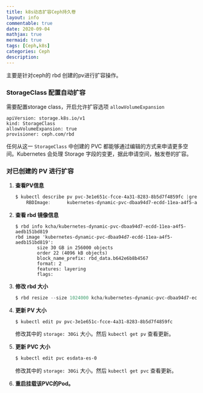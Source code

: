 ```yaml
---
title: k8s动态扩容Ceph持久卷 
layout: info
commentable: true
date: 2020-09-04
mathjax: true
mermaid: true
tags: [Ceph,k8s]
categories: Ceph
description: 
---
```


主要是针对ceph的 rbd 创建的pv进行扩容操作。

### StorageClass 配置自动扩容

需要配置storage class，开启允许扩容选项 `allowVolumeExpansion`

```
apiVersion: storage.k8s.io/v1
kind: StorageClass
allowVolumeExpansion: true
provisioner: ceph.com/rbd
```

任何从这一 `StorageClass` 中创建的 PVC 都能够通过编辑的方式来申请更多空间。Kubernetes 会处理 Storage 字段的变更，据此申请空间，触发卷的扩容。

<!--more-->

### 对已创建的 PV 进行扩容

1. **查看PV信息**

   ```powershell
   $ kubectl describe pv pvc-3e1e651c-fcce-4a31-8283-8b5d7f4859fc |grep Image
       RBDImage:      kubernetes-dynamic-pvc-dbaa94d7-ecdd-11ea-a4f5-aedb151bd819
   ```

2. **查看 rbd 镜像信息**

   ```shell
   $ rbd info kcha/kubernetes-dynamic-pvc-dbaa94d7-ecdd-11ea-a4f5-aedb151bd819
   rbd image 'kubernetes-dynamic-pvc-dbaa94d7-ecdd-11ea-a4f5-aedb151bd819':
           size 30 GB in 256000 objects
           order 22 (4096 kB objects)
           block_name_prefix: rbd_data.b642e6b8b4567
           format: 2
           features: layering
           flags:
   ```

3. **修改 rbd 大小**

   ```powershell
   $ rbd resize --size 1024000 kcha/kubernetes-dynamic-pvc-dbaa94d7-ecdd-11ea-a4f5-aedb151bd819
   ```

4. **更新 PV 大小**

   ```
   $ kubectl edit pv pvc-3e1e651c-fcce-4a31-8283-8b5d7f4859fc
   ```
   修改其中的 `storage: 30Gi` 大小。然后 `kubectl get pv` 查看更新。

5. **更新 PVC 大小**

   ```powershell
   $ kubectl edit pvc esdata-es-0
   ```

   修改其中的 `storage: 30Gi` 大小。然后 `kubectl get pvc` 查看更新。
   
6. **重启挂载该PVC的Pod。**

### 